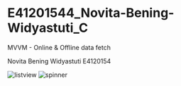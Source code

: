 # E41201544_Novita-Bening-Widyastuti_C
MVVM - Online &amp; Offline data fetch

Novita Bening Widyastuti
E4120154

![listview](https://user-images.githubusercontent.com/75107750/136430416-ce4e1f88-6490-4e40-a166-492ac2f3f1e0.png)
![spinner](https://user-images.githubusercontent.com/75107750/136430423-451a2ca4-1423-469b-bcaf-6988f445f448.png)
